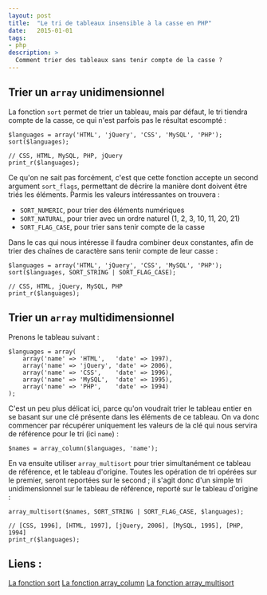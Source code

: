```yaml
---
layout: post
title:  "Le tri de tableaux insensible à la casse en PHP"
date:   2015-01-01
tags:
- php
description: >
  Comment trier des tableaux sans tenir compte de la casse ?
---
```


## Trier un `array` unidimensionnel

La fonction `sort` permet de trier un tableau, mais par défaut, le tri tiendra compte de la casse, ce qui n'est parfois pas le résultat escompté :

    $languages = array('HTML', 'jQuery', 'CSS', 'MySQL', 'PHP');
    sort($languages);

    // CSS, HTML, MySQL, PHP, jQuery
    print_r($languages);

Ce qu'on ne sait pas forcément, c'est que cette fonction accepte un second argument `sort_flags`, permettant de décrire la manière dont doivent être triés les éléments. Parmis les valeurs intéressantes on trouvera :

- `SORT_NUMERIC`, pour trier des éléments numériques
- `SORT_NATURAL`, pour trier avec un ordre naturel (1, 2, 3, 10, 11, 20, 21)
- `SORT_FLAG_CASE`, pour trier sans tenir compte de la casse

Dans le cas qui nous intéresse il faudra combiner deux constantes, afin de trier des chaînes de caractère sans tenir compte de leur casse :

    $languages = array('HTML', 'jQuery', 'CSS', 'MySQL', 'PHP');
    sort($languages, SORT_STRING | SORT_FLAG_CASE);

    // CSS, HTML, jQuery, MySQL, PHP
    print_r($languages);

## Trier un `array` multidimensionnel

Prenons le tableau suivant :

    $languages = array(
        array('name' => 'HTML',   'date' => 1997),
        array('name' => 'jQuery', 'date' => 2006),
        array('name' => 'CSS',    'date' => 1996),
        array('name' => 'MySQL',  'date' => 1995),
        array('name' => 'PHP',    'date' => 1994)
    );

C'est un peu plus délicat ici, parce qu'on voudrait trier le tableau entier en se basant sur une clé présente dans les éléments de ce tableau. On va donc commencer par récupérer uniquement les valeurs de la clé qui nous servira de référence pour le tri (ici `name`) :

    $names = array_column($languages, 'name');

En va ensuite utiliser `array_multisort` pour trier simultanément ce tableau de référence, et le tableau d'origine. Toutes les opération de tri opérées sur le premier, seront reportées sur le second ; il s'agit donc d'un simple tri unidimensionnel sur le tableau de référence, reporté sur le tableau d'origine :

    array_multisort($names, SORT_STRING | SORT_FLAG_CASE, $languages);

    // [CSS, 1996], [HTML, 1997], [jQuery, 2006], [MySQL, 1995], [PHP, 1994]
    print_r($languages);

## Liens :

[La fonction sort](http://php.net/manual/fr/function.sort.php)
[La fonction array_column](http://php.net/manual/fr/function.array-column.php)
[La fonction array_multisort](http://www.php.net/manual/fr/function.array-multisort.php)